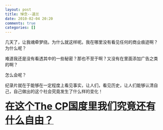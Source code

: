```yaml
---
layout: post
title: 悼念--道兰
date: 2010-02-04 20:20
comments: true
categories: []
---
```

<p>几天了，让我魂牵梦绕。为什么就这样呢。我在哪里没有看见任何的商业痕迹啊？为什么呢？</p>
<p>难道我还是没有看透其中的一些秘密？那也不至于啊？又没有在里面添加广告之类的啊？</p>
<p>怎么会呢？</p>
<p>纪录片就在于能够在一定程度上看见事实，让人们，看见历史，让人们能够认清自己，自己做出的这个社会究竟发生了什么样的变化！</p>
<p><strong><u><font style="FonT-siZe: 32px">在这个The
CP国度里我们究竟还有什么自由？</font></u></strong></p>
